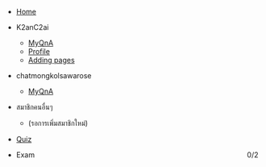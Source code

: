 

- [Home](/)
- K2anC2ai

  - [MyQnA](K2anC2ai/emqna.md)
  - [Profile](K2anC2ai/profile.md)
  - [Adding pages](adding-pages.md)

- chatmongkolsawarose

  - [MyQnA](chatmongkolsawarose/kurtqna.md)

- สมาชิกคนอื่นๆ
  - (รอการเพิ่มสมาชิกใหม่)

- [Quiz](quiz.md)
- Exam <span id="exam-score" style="float:right;">0/2</span>